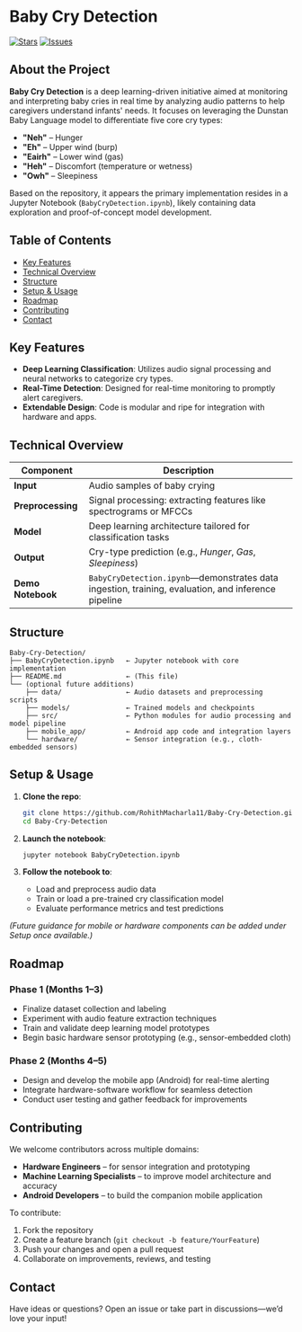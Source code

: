 
# Baby Cry Detection

[![Stars](https://img.shields.io/github/stars/RohithMacharla11/Baby-Cry-Detection?style=social)](https://github.com/RohithMacharla11/Baby-Cry-Detection)
[![Issues](https://img.shields.io/github/issues/RohithMacharla11/Baby-Cry-Detection)](https://github.com/RohithMacharla11/Baby-Cry-Detection/issues)

## About the Project


**Baby Cry Detection** is a deep learning-driven initiative aimed at monitoring and interpreting baby cries in real time by analyzing audio patterns to help caregivers understand infants' needs. It focuses on leveraging the Dunstan Baby Language model to differentiate five core cry types:  
- **"Neh"** – Hunger  
- **"Eh"** – Upper wind (burp)  
- **"Eairh"** – Lower wind (gas)  
- **"Heh"** – Discomfort (temperature or wetness)  
- **"Owh"** – Sleepiness  

Based on the repository, it appears the primary implementation resides in a Jupyter Notebook (`BabyCryDetection.ipynb`), likely containing data exploration and proof-of-concept model development.

## Table of Contents
- [Key Features](#key-features)
- [Technical Overview](#technical-overview)
- [Structure](#structure)
- [Setup & Usage](#setup--usage)
- [Roadmap](#roadmap)
- [Contributing](#contributing)
- [Contact](#contact)


## Key Features
- **Deep Learning Classification**: Utilizes audio signal processing and neural networks to categorize cry types.
- **Real-Time Detection**: Designed for real-time monitoring to promptly alert caregivers.
- **Extendable Design**: Code is modular and ripe for integration with hardware and apps.

## Technical Overview
| Component       | Description                                                  |
|-----------------|--------------------------------------------------------------|
| **Input**       | Audio samples of baby crying                                 |
| **Preprocessing** | Signal processing: extracting features like spectrograms or MFCCs |
| **Model**       | Deep learning architecture tailored for classification tasks |
| **Output**      | Cry-type prediction (e.g., *Hunger*, *Gas*, *Sleepiness*)    |
| **Demo Notebook** | `BabyCryDetection.ipynb`—demonstrates data ingestion, training, evaluation, and inference pipeline |

## Structure

```
Baby-Cry-Detection/
├── BabyCryDetection.ipynb   ← Jupyter notebook with core implementation
├── README.md                ← (This file)
└── (optional future additions)
    ├── data/                ← Audio datasets and preprocessing scripts
    ├── models/              ← Trained models and checkpoints
    ├── src/                 ← Python modules for audio processing and model pipeline
    ├── mobile_app/          ← Android app code and integration layers
    └── hardware/            ← Sensor integration (e.g., cloth-embedded sensors)
```

## Setup & Usage

1. **Clone the repo**:
   ```bash
   git clone https://github.com/RohithMacharla11/Baby-Cry-Detection.git
   cd Baby-Cry-Detection
   ```

2. **Launch the notebook**:
   ```bash
   jupyter notebook BabyCryDetection.ipynb
   ```

3. **Follow the notebook to**:
   - Load and preprocess audio data
   - Train or load a pre-trained cry classification model
   - Evaluate performance metrics and test predictions

*(Future guidance for mobile or hardware components can be added under Setup once available.)*

## Roadmap

### Phase 1 (Months 1–3)
- Finalize dataset collection and labeling
- Experiment with audio feature extraction techniques
- Train and validate deep learning model prototypes
- Begin basic hardware sensor prototyping (e.g., sensor-embedded cloth)

### Phase 2 (Months 4–5)
- Design and develop the mobile app (Android) for real-time alerting
- Integrate hardware-software workflow for seamless detection
- Conduct user testing and gather feedback for improvements

## Contributing

We welcome contributors across multiple domains:
- **Hardware Engineers** – for sensor integration and prototyping
- **Machine Learning Specialists** – to improve model architecture and accuracy
- **Android Developers** – to build the companion mobile application

To contribute:
1. Fork the repository
2. Create a feature branch (`git checkout -b feature/YourFeature`)
3. Push your changes and open a pull request
4. Collaborate on improvements, reviews, and testing

## Contact

Have ideas or questions? Open an issue or take part in discussions—we’d love your input!


